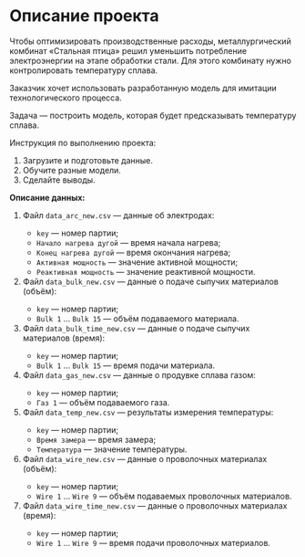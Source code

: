 <h1>Описание проекта</h1>

<p>Чтобы оптимизировать производственные расходы, металлургический комбинат «Стальная птица» решил уменьшить потребление электроэнергии на этапе обработки стали. Для этого комбинату нужно контролировать температуру сплава.</p>
<p>Заказчик хочет использовать разработанную модель для имитации технологического процесса.</p>
<p>Задача — построить модель, которая будет предсказывать температуру сплава.</p>

<p>Инструкция по выполнению проекта:</p>
<ol>
	<li>Загрузите и подготовьте данные.</li>
  <li>Обучите разные модели.</li>
  <li>Сделайте выводы.</li>
</ol>


<p><b>Описание данных:</b></p>
<ol>
  <li>Файл <code>data_arc_new.csv</code> — данные об электродах:</li>
  <ul>
    <li><code>key</code> — номер партии;</li>
    <li><code>Начало нагрева дугой</code> — время начала нагрева;</li>
    <li><code>Конец нагрева дугой</code> — время окончания нагрева;</li>
    <li><code>Активная мощность</code> — значение активной мощности;</li>
    <li><code>Реактивная мощность</code> — значение реактивной мощности.</li>
  </ul>
  <li>Файл <code>data_bulk_new.csv</code> — данные о подаче сыпучих материалов (объём):</li>
  <ul>
    <li><code>key</code> — номер партии;</li>
    <li><code>Bulk 1</code> … <code>Bulk 15</code> — объём подаваемого материала.</li>
  </ul>
  <li>Файл <code>data_bulk_time_new.csv</code> — данные о подаче сыпучих материалов (время):</li>
  <ul>
    <li><code>key</code> — номер партии;</li>
    <li><code>Bulk 1</code> … <code>Bulk 15</code> — время подачи материала.</li>
  </ul>
  <li>Файл <code>data_gas_new.csv</code> — данные о продувке сплава газом:</li>
  <ul>
    <li><code>key</code> — номер партии;</li>
    <li><code>Газ 1</code> — объём подаваемого газа.</li>
  </ul>
  <li>Файл <code>data_temp_new.csv</code> — результаты измерения температуры:</li>
  <ul>
    <li><code>key</code> — номер партии;</li>
    <li><code>Время замера</code> — время замера;</li>
    <li><code>Температура</code> — значение температуры.</li>
  </ul>
  <li>Файл <code>data_wire_new.csv</code> — данные о проволочных материалах (объём):</li>
  <ul>
    <li><code>key</code> — номер партии;</li>
    <li><code>Wire 1</code> … <code>Wire 9</code> — объём подаваемых проволочных материалов.</li>
  </ul>
  <li>Файл <code>data_wire_time_new.csv</code> — данные о проволочных материалах (время):</li>
  <ul>
    <li><code>key</code> — номер партии;</li>
    <li><code>Wire 1</code> … <code>Wire 9</code> — время подачи проволочных материалов.</li>
  </ul>
</ol>
